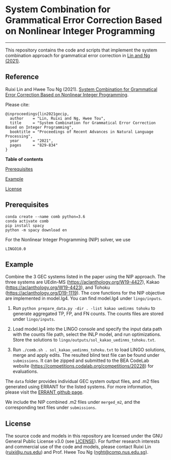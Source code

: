 # System Combination for Grammatical Error Correction Based on Nonlinear Integer Programming
-------------------------------------------

This repository contains the code and scripts that implement the system combination approach for grammatical error correction in [Lin and Ng (2021)](#reference).

## Reference
Ruixi Lin and Hwee Tou Ng (2021). 
[System Combination for Grammatical Error Correction Based on Nonlinear Integer Programming](https://ranlp.org/ranlp2021/proceedings.pdf). 

Please cite: 
```
@inproceedings{lin2021gecip,
  author    = "Lin, Ruixi and Ng, Hwee Tou",
  title     = "System Combination for Grammatical Error Correction Based on Integer Programming",
  booktitle = "Proceedings of Recent Advances in Natural Language Processing",
  year      = "2021",
  pages     = "829-834"
}

```

**Table of contents**

[Prerequisites](#prerequisites)

[Example](#example)

[License](#license)


## Prerequisites

```
conda create --name comb python=3.6
conda activate comb
pip install spacy
python -m spacy download en
```

For the Nonlinear Integer Programming (NIP) solver, we use 

```
LINGO10.0
```


## Example

Combine the 3 GEC systems listed in the paper using the NIP approach. The three systems are UEdin-MS (https://aclanthology.org/W19-4427), Kakao (https://aclanthology.org/W19-4423), and Tohoku (https://aclanthology.org/D19-1119). The core functions for the NIP objective are implemented in model.lg4. You can find model.lg4 under `lingo/inputs`.

1. Run `python prepare_data.py -dir . -list kakao uedinms tohoku` to generate aggregated TP, FP, and FN counts. The counts files are stored under `lingo/inputs`.

2. Load model.lg4 into the LINGO console and specify the input data path with the counts file path, select the INLP model, and run optimizations. Store the solutions to `lingo/outputs/sol_kakao_uedinms_tohoku.txt`.

3. Run `./comb.sh . sol_kakao_uedinms_tohoku.txt` to load LINGO solutions, merge and apply edits. The resulted blind test file can be found under `submissions`. It can be zipped and submitted to the BEA CodeLab website (https://competitions.codalab.org/competitions/20228) for evaluations.


The `data` folder provides individual GEC system output files, and .m2 files generated using ERRANT for the listed systems. For more information, please visit the [ERRANT github page](https://github.com/chrisjbryant/errant).

We include the NIP combined .m2 files under `merged_m2`, and the corresponding text files under `submissions`.


## License
The source code and models in this repository are licensed under the GNU General Public License v3.0 (see [LICENSE](LICENSE)). For further research interests and commercial use of the code and models, please contact Ruixi Lin (ruixi@u.nus.edu) and Prof. Hwee Tou Ng (nght@comp.nus.edu.sg).


